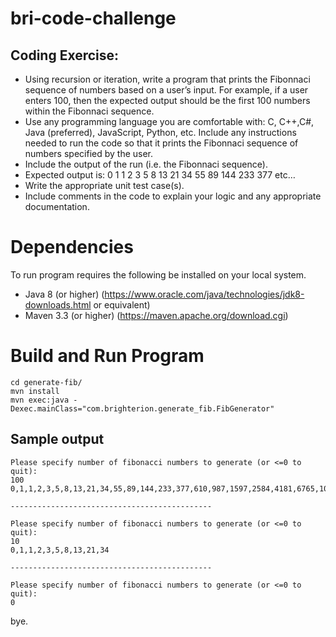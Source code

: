 # bri-code-challenge

## Coding Exercise:
* Using recursion or iteration, write a program that prints the Fibonnaci sequence of numbers based on a user’s input. For example, if a user enters 100, then the expected output should be the first 100 numbers within the Fibonnaci sequence.
* Use any programming language you are comfortable with: C, C++,C#, Java (preferred), JavaScript, Python, etc.
Include any instructions needed to run the code so that it prints the Fibonnaci sequence of numbers specified by the user.
* Include the output of the run (i.e. the Fibonnaci sequence).
* Expected output is: 0 1 1 2 3 5 8 13 21 34 55 89 144 233 377 etc…
* Write the appropriate unit test case(s).
* Include comments in the code to explain your logic and any appropriate documentation.

# Dependencies

To run program requires the following be installed on your local system.
* Java 8 (or higher) (https://www.oracle.com/java/technologies/jdk8-downloads.html or equivalent)
* Maven 3.3 (or higher) (https://maven.apache.org/download.cgi)

# Build and Run Program
````
cd generate-fib/
mvn install
mvn exec:java -Dexec.mainClass="com.brighterion.generate_fib.FibGenerator"
````

## Sample output

````
Please specify number of fibonacci numbers to generate (or <=0 to quit):
100
0,1,1,2,3,5,8,13,21,34,55,89,144,233,377,610,987,1597,2584,4181,6765,10946,17711,28657,46368,75025,121393,196418,317811,514229,832040,1346269,2178309,3524578,5702887,9227465,14930352,24157817,39088169,63245986,102334155,165580141,267914296,433494437,701408733,1134903170,1836311903,2971215073,4807526976,7778742049,12586269025,20365011074,32951280099,53316291173,86267571272,139583862445,225851433717,365435296162,591286729879,956722026041,1548008755920,2504730781961,4052739537881,6557470319842,10610209857723,17167680177565,27777890035288,44945570212853,72723460248141,117669030460994,190392490709135,308061521170129,498454011879264,806515533049393,1304969544928657,2111485077978050,3416454622906707,5527939700884757,8944394323791464,14472334024676221,23416728348467685,37889062373143906,61305790721611591,99194853094755497,160500643816367088,259695496911122585,420196140727489673,679891637638612258,1100087778366101931,1779979416004714189,2880067194370816120,4660046610375530309,7540113804746346429,12200160415121876738,19740274219868223167,31940434634990099905,51680708854858323072,83621143489848422977,135301852344706746049,218922995834555169026

---------------------------------------------

Please specify number of fibonacci numbers to generate (or <=0 to quit):
10
0,1,1,2,3,5,8,13,21,34

---------------------------------------------

Please specify number of fibonacci numbers to generate (or <=0 to quit):
0
````
bye.
